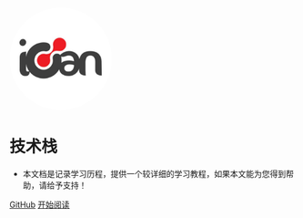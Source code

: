 <img width="180px" style="border-radius: 50%" bor src="./_media/ican.jpg">


# 技术栈

- 本文档是记录学习历程，提供一个较详细的学习教程，如果本文能为您得到帮助，请给予支持！

[GitHub](<https://github.com/icbabm/note>)
[开始阅读](README.md)
